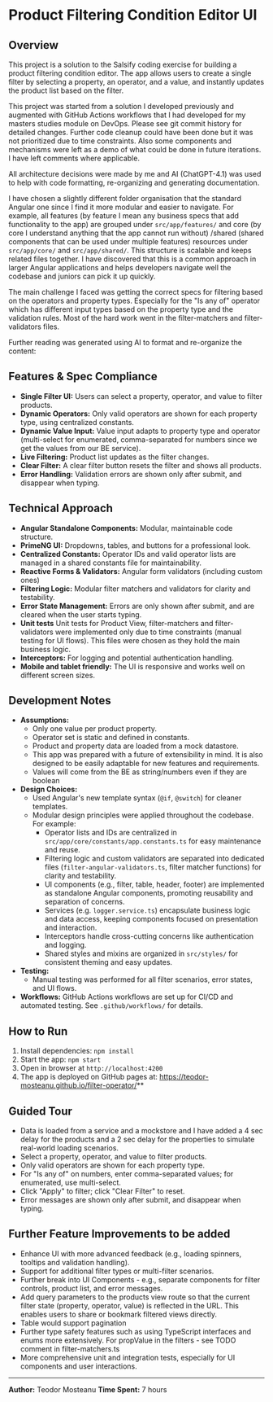 # Product Filtering Condition Editor UI

## Overview

This project is a solution to the Salsify coding exercise for building a product filtering condition editor. The app allows users to create a single filter by selecting a property, an operator, and a value, and instantly updates the product list based on the filter.

This project was started from a solution I developed previously and augmented with GitHub Actions workflows that I had developed for my masters studies module on DevOps. Please see git commit history for detailed changes. Further code cleanup could have been done but it was not prioritized due to time constraints. Also some components and mechanisms were left as a demo of what could be done in future iterations. I have left comments where applicable.

All architecture decisions were made by me and AI (ChatGPT-4.1) was used to help with code formatting, re-organizing and generating documentation.

I have chosen a slightly different folder organisation that the standard Angular one since I find it more modular and easier to navigate. For example, all features (by feature I mean any business specs that add functionality to the app) are grouped under `src/app/features/` and core (by core I understand anything that the app cannot run without) /shared (shared components that can be used under multiple features) resources under `src/app/core/` and `src/app/shared/`. This structure is scalable and keeps related files together. I have discovered that this is a common approach in larger Angular applications and helps developers navigate well the codebase and juniors can pick it up quickly.

The main challenge I faced was getting the correct specs for filtering based on the operators and property types. Especially for the "Is any of" operator which has different input types based on the property type and the validation rules. Most of the hard work went in the filter-matchers and filter-validators files.

Further reading was generated using AI to format and re-organize the content:

## Features & Spec Compliance

- **Single Filter UI:** Users can select a property, operator, and value to filter products.
- **Dynamic Operators:** Only valid operators are shown for each property type, using centralized constants.
- **Dynamic Value Input:** Value input adapts to property type and operator (multi-select for enumerated, comma-separated for numbers since we get the values from our BE service).
- **Live Filtering:** Product list updates as the filter changes.
- **Clear Filter:** A clear filter button resets the filter and shows all products.
- **Error Handling:** Validation errors are shown only after submit, and disappear when typing.

## Technical Approach

- **Angular Standalone Components:** Modular, maintainable code structure.
- **PrimeNG UI:** Dropdowns, tables, and buttons for a professional look.
- **Centralized Constants:** Operator IDs and valid operator lists are managed in a shared constants file for maintainability.
- **Reactive Forms & Validators:** Angular form validators (including custom ones)
- **Filtering Logic:** Modular filter matchers and validators for clarity and testability.
- **Error State Management:** Errors are only shown after submit, and are cleared when the user starts typing.
- **Unit tests** Unit tests for Product View, filter-matchers and filter-validators were implemented only due to time constraints (manual testing for UI flows). This files were chosen as they hold the main business logic.
- **Interceptors:** For logging and potential authentication handling.
- **Mobile and tablet friendly:** The UI is responsive and works well on different screen sizes.

## Development Notes

- **Assumptions:**
  - Only one value per product property.
  - Operator set is static and defined in constants.
  - Product and property data are loaded from a mock datastore.
  - This app was prepared with a future of extensibility in mind. It is also designed to be easily adaptable for new features and requirements.
  - Values will come from the BE as string/numbers even if they are boolean
- **Design Choices:**
  - Used Angular's new template syntax (`@if`, `@switch`) for cleaner templates.
  - Modular design principles were applied throughout the codebase. For example:
    - Operator lists and IDs are centralized in `src/app/core/constants/app.constants.ts` for easy maintenance and reuse.
    - Filtering logic and custom validators are separated into dedicated files (`filter-angular-validators.ts`, filter matcher functions) for clarity and testability.
    - UI components (e.g., filter, table, header, footer) are implemented as standalone Angular components, promoting reusability and separation of concerns.
    - Services (e.g. `logger.service.ts`) encapsulate business logic and data access, keeping components focused on presentation and interaction.
    - Interceptors handle cross-cutting concerns like authentication and logging.
    - Shared styles and mixins are organized in `src/styles/` for consistent theming and easy updates.
- **Testing:**
  - Manual testing was performed for all filter scenarios, error states, and UI flows.
- **Workflows:** GitHub Actions workflows are set up for CI/CD and automated testing. See `.github/workflows/` for details.

## How to Run

1. Install dependencies: `npm install`
2. Start the app: `npm start`
3. Open in browser at `http://localhost:4200`
4. The app is deployed on GitHub pages at: https://teodor-mosteanu.github.io/filter-operator/**

## Guided Tour

- Data is loaded from a service and a mockstore and I have added a 4 sec delay for the products and a 2 sec delay for the properties to simulate real-world loading scenarios.
- Select a property, operator, and value to filter products.
- Only valid operators are shown for each property type.
- For "Is any of" on numbers, enter comma-separated values; for enumerated, use multi-select.
- Click "Apply" to filter; click "Clear Filter" to reset.
- Error messages are shown only after submit, and disappear when typing.

## Further Feature Improvements to be added

- Enhance UI with more advanced feedback (e.g., loading spinners, tooltips and validation handling).
- Support for additional filter types or multi-filter scenarios.
- Further break into UI Components - e.g., separate components for filter controls, product list, and error messages.
- Add query parameters to the products view route so that the current filter state (property, operator, value) is reflected in the URL. This enables users to share or bookmark filtered views directly.
- Table would support pagination
- Further type safety features such as using TypeScript interfaces and enums more extensively. For propValue in the filters - see TODO comment in filter-matchers.ts
- More comprehensive unit and integration tests, especially for UI components and user interactions.

---

**Author:** Teodor Mosteanu
**Time Spent:** 7 hours
